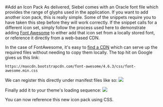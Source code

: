 #Add an Icon Pack
As delivered, Siebel comes with an Oracle font file which provides the range of glyphs used in the application. If you want to add another icon pack, this is really simple. Some of the snippets require you to have taken this step before they will work correctly. If the snippet calls for a different icon set, simply follow the process used here to demonstrate adding [Font Awesome](http://fontawesome.io/) to either add that icon set from a locally stored font, or reference it directly from a web-based CDN.

In the case of FontAwesome, it's easy to [find a CDN](https://www.google.com/search?q=font+awesome+cdn&oq=font+awesome+cdn) which can serve up the required files without needing to copy them locally. The top hit on Google gives us this link:

```https://maxcdn.bootstrapcdn.com/font-awesome/4.6.3/css/font-awesome.min.css```

We can register this directly under manifest files like so:
![](manifest-files.png)

Finally add it to your theme's loading sequence:
![](manifest-admin.png)

You can now reference this new icon pack using CSS.